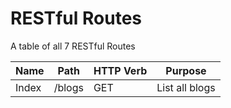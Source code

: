 # RESTful Routes
A table of all 7 RESTful Routes

|Name | Path | HTTP Verb | Purpose      |
|-----|------|-----------|--------------|
|Index|/blogs|GET        |List all blogs|